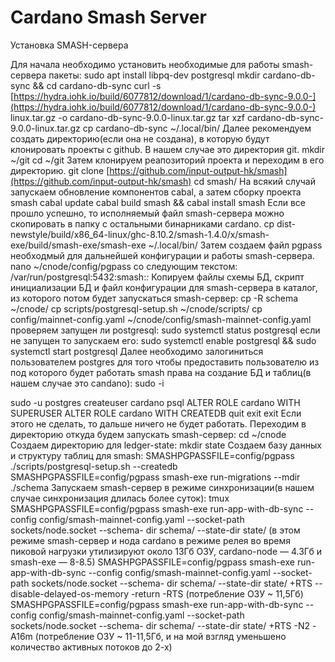 # Cardano Smash Server

Установка SMASH-сервера

Для начала необходимо установить необходимые для работы smash-сервера пакеты: sudo apt install libpq-dev postgresql mkdir cardano-db-sync && cd cardano-db-sync curl -s [https://hydra.iohk.io/build/6077812/download/1/cardano-db-sync-9.0.0-](https://hydra.iohk.io/build/6077812/download/1/cardano-db-sync-9.0.0-) linux.tar.gz -o cardano-db-sync-9.0.0-linux.tar.gz tar xzf cardano-db-sync-9.0.0-linux.tar.gz cp cardano-db-sync ~/.local/bin/ Далее рекомендуем создать директорию\(если она не создана\), в которую будут клонировать проекты с github. В нашем случае это директория git. mkdir ~/git cd ~/git Затем клонируем реапозиторий проекта и переходим в его директорию. git clone [https://github.com/input-output-hk/smash](https://github.com/input-output-hk/smash) cd smash/ На всякий случай запускаем обновление компонентов cabal, а затем сборку проекта smash cabal update cabal build smash && cabal install smash Если все прошло успешно, то исполняемый файл smash-сервера можно скопировать в папку с остальными бинарниками cardano. cp dist-newstyle/build/x86\_64-linux/ghc-8.10.2/smash-1.4.0/x/smash- exe/build/smash-exe/smash-exe ~/.local/bin/ Затем создаем файл pgpass необходмый для дальнейшей конфигурации и работы smash-сервера. nano ~/cnode/config/pgpass со следующим текстом: /var/run/postgresql:5432:smash:_:_ Копируем файлы схемы БД, скрипт инициализации БД и файл конфигурации для smash-сервера в каталог, из которого потом будет запускаться smash-сервер: cp -R schema ~/cnode/ cp scripts/postgresql-setup.sh ~/cnode/scripts/ cp config/mainnet-config.yaml ~/cnode/config/smash-mainnet-config.yaml проверяем запущен ли postgresql: sudo systemctl status postgresql если не запущен то запускаем его: sudo systemctl enable postgresql && sudo systemctl start postgresql Далее необходимо залогиниться пользователем postgres для того чтобы предоставить пользователю из под которого будет работать smash права на создание БД и таблиц\(в нашем случае это candano\): sudo -i

sudo -u postgres createuser cardano psql ALTER ROLE cardano WITH SUPERUSER ALTER ROLE cardano WITH CREATEDB quit exit exit Если этого не сделать, то дальше ничего не будет работать. Переходим в директорию откуда будем запускать smash-сервер: cd ~/cnode Создаем директорию для ledger-state: mkdir state Создаем базу данных и структуру таблиц для smash: SMASHPGPASSFILE=config/pgpass ./scripts/postgresql-setup.sh --createdb SMASHPGPASSFILE=config/pgpass smash-exe run-migrations --mdir ./schema Запускаем smash-сервер в режиме синхронизации\(в нашем случае синхронизация длилась более суток\): tmux SMASHPGPASSFILE=config/pgpass smash-exe run-app-with-db-sync --config config/smash-mainnet-config.yaml --socket-path sockets/node.socket --schema- dir schema/ --state-dir state/ \(в этом режиме smash-сервер и нода cardano в режиме релея во время пиковой нагрузки утилизируют около 13Гб ОЗУ, cardano-node — 4.3Гб и smash-exe — 8-8.5\) SMASHPGPASSFILE=config/pgpass smash-exe run-app-with-db-sync --config config/smash-mainnet-config.yaml --socket-path sockets/node.socket --schema- dir schema/ --state-dir state/ +RTS --disable-delayed-os-memory -return -RTS \(потребление ОЗУ ~ 11,5Гб\) SMASHPGPASSFILE=config/pgpass smash-exe run-app-with-db-sync --config config/smash-mainnet-config.yaml --socket-path sockets/node.socket --schema- dir schema/ --state-dir state/ +RTS -N2 -A16m \(потребление ОЗУ ~ 11-11,5Гб, и на мой взгляд уменьшено количество активных потоков до 2-х\)

